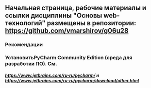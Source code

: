 <!--
## Пересдача по дисциплине "Разработка web-приложений" 12 октября 2023г.
#### Ссылка на Яндекс телемост:  https://telemost.yandex.ru/j/69365047559148
#### Время начала экзмена:  15:40 (время может быть изменено за несколько дней до экзамена)
-->
##
## Начальная страница, рабочие материалы  и ссылки дисциплины "Основы web-технологий" размещены в репозитории: https://github.com/vmarshirov/g06u28

### Рекомендации
<!--
### Обновить Python в соответствии с рекомендациями в https://github.com/vmarshirov/WebApplicationsDevelopment/tree/main/files
-->
### УстановитьPyCharm Community Edition  (среда для разработки ПО). См. 
##### https://www.jetbrains.com/ru-ru/pycharm/  и  https://www.jetbrains.com/ru-ru/pycharm/download/other.html
 

